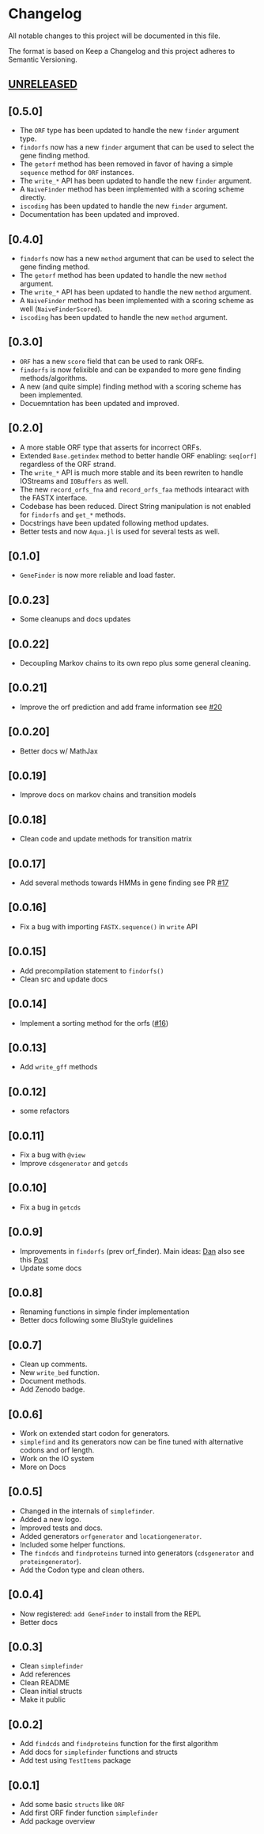 # Changelog

All notable changes to this project will be documented in this file.

The format is based on Keep a Changelog and this project adheres to Semantic Versioning.

## [UNRELEASED](https://github.com/camilogarciabotero/GeneFinder.jl/compare/v0.5.0...main)

## [0.5.0]

- The `ORF` type has been updated to handle the new `finder` argument type.
- `findorfs` now has a new `finder` argument that can be used to select the gene finding method.
- The `getorf` method has been removed in favor of having a simple `sequence` method for `ORF` instances.
- The `write_*` API has been updated to handle the new `finder` argument.
- A `NaiveFinder` method has been implemented with a scoring scheme directly.
- `iscoding` has been updated to handle the new `finder` argument.
- Documentation has been updated and improved.


## [0.4.0]

- `findorfs` now has a new `method` argument that can be used to select the gene finding method.
- The `getorf` method has been updated to handle the new `method` argument.
- The `write_*` API has been updated to handle the new `method` argument.
- A `NaiveFinder` method has been implemented with a scoring scheme as well (`NaiveFinderScored`).
- `iscoding` has been updated to handle the new `method` argument.

## [0.3.0]

- `ORF` has a new `score` field that can be used to rank ORFs.
- `findorfs` is now felixible and can be expanded to more gene finding methods/algorithms.
- A new (and quite simple) finding method with a scoring scheme has been implemented.
- Docuemntation has been updated and improved.

## [0.2.0]

- A more stable ORF type that asserts for incorrect ORFs.
- Extended `Base.getindex` method to better handle ORF enabling: `seq[orf]` regardless of the ORF strand.
- The `write_*` API is much more stable and its been rewriten to handle IOStreams and `IOBuffers` as well.
- The new `record_orfs_fna` and `record_orfs_faa` methods intearact with the FASTX interface.
- Codebase has been reduced. Direct String manipulation is not enabled for `findorfs` and `get_*` methods.
- Docstrings have been updated following method updates.
- Better tests and now `Aqua.jl` is used for several tests as well.

## [0.1.0]

- `GeneFinder` is now more reliable and load faster.

## [0.0.23]

- Some cleanups and docs updates

## [0.0.22]

- Decoupling Markov chains to its own repo plus some general cleaning.

## [0.0.21]

- Improve the orf prediction and add frame information see [#20](https://github.com/camilogarciabotero/GeneFinder.jl/pull/20)

## [0.0.20]

- Better docs w/ MathJax

## [0.0.19]

- Improve docs on markov chains and transition models

## [0.0.18]

- Clean code and update methods for transition matrix

## [0.0.17]

- Add several methods towards HMMs in gene finding see PR [#17](https://github.com/camilogarciabotero/GeneFinder.jl/pull/17)

## [0.0.16]

- Fix a bug with importing `FASTX.sequence()` in `write` API
 
## [0.0.15]

- Add precompilation statement to `findorfs()` 
- Clean src and update docs

## [0.0.14]

- Implement a sorting method for the orfs  ([#16](https://github.com/camilogarciabotero/GeneFinder.jl/pull/16))

## [0.0.13]

- Add `write_gff` methods

## [0.0.12]

- some refactors

## [0.0.11]

- Fix a bug with `@view`
- Improve `cdsgenerator` and `getcds`

## [0.0.10]

- Fix a bug in `getcds`

## [0.0.9]

- Improvements in `findorfs` (prev orf_finder). Main ideas: [Dan](https://discourse.julialang.org/u/dan/summary) also see this [Post](https://discourse.julialang.org/t/how-to-improve-a-generator-to-be-more-memory-efficient-when-it-is-collected/92932)
- Update some docs

## [0.0.8]

- Renaming functions in simple finder implementation
- Better docs following some BluStyle guidelines

## [0.0.7]

- Clean up comments.
- New `write_bed` function.
- Document methods.
- Add Zenodo badge.

## [0.0.6]

- Work on extended start codon for generators.
- `simplefind` and its generators now can be fine tuned with alternative codons and orf length.
- Work on the IO system
- More on Docs

## [0.0.5]

- Changed in the internals of `simplefinder`.
- Added a new logo.
- Improved tests and docs.
- Added generators `orfgenerator` and `locationgenerator`.
- Included some helper functions.
- The `findcds` and `findproteins` turned into generators (`cdsgenerator` and `proteingenerator`).
- Add the Codon type and clean others.

## [0.0.4]

- Now registered: `add GeneFinder` to install from the REPL
- Better docs

## [0.0.3]

- Clean `simplefinder`
- Add references
- Clean README
- Clean initial structs
- Make it public

## [0.0.2]

- Add `findcds` and `findproteins` function for the first algorithm
- Add docs for `simplefinder` functions and structs
- Add test using `TestItems` package

## [0.0.1]

- Add some basic `structs` like `ORF`
- Add first ORF finder function `simplefinder`
- Add package overview
